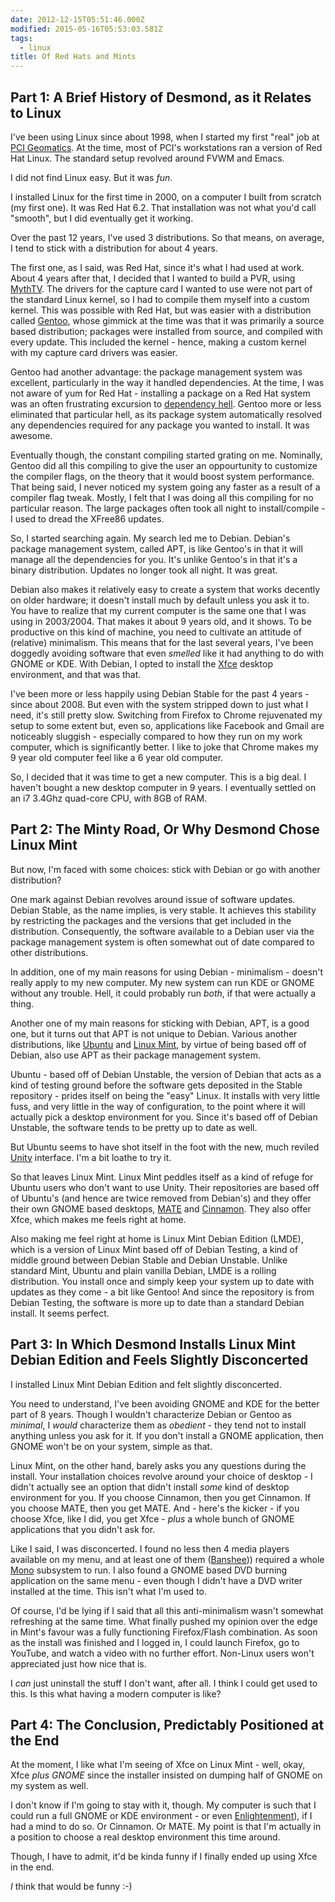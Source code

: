 ```yaml
---
date: 2012-12-15T05:51:46.000Z
modified: 2015-05-16T05:53:03.581Z
tags:
  - linux
title: Of Red Hats and Mints
---
```


## Part 1: A Brief History of Desmond, as it Relates to Linux

I've been using Linux since about 1998, when I started my first "real" job
at [PCI Geomatics][1].  At the time, most of PCI's workstations ran a
version of Red Hat Linux.  The standard setup revolved around FVWM and
Emacs.

I did not find Linux easy.  But it was *fun*.

I installed Linux for the first time in 2000, on a computer I built from
scratch (my first one).  It was Red Hat 6.2.  That installation was not what
you'd call "smooth", but I did eventually get it working.

Over the past 12 years, I've used 3 distributions.  So that means, on
average, I tend to stick with a distribution for about 4 years.  

The first one, as I said, was Red Hat, since it's what I had used at work.
About 4 years after that, I decided that I wanted to build a PVR, using
[MythTV][2].  The drivers for the capture card I wanted to use were not part
of the standard Linux kernel, so I had to compile them myself into a custom
kernel.  This was possible with Red Hat, but was easier with a distribution
called [Gentoo][3], whose gimmick at the time was that it was primarily a
source based distribution; packages were installed from source, and compiled
with every update.  This included the kernel - hence, making a custom kernel
with my capture card drivers was easier.

Gentoo had another advantage: the package management system was excellent,
particularly in the way it handled dependencies.  At the time, I was not
aware of yum for Red Hat - installing a package on a Red Hat system was an
often frustrating excursion to [dependency hell][4].  Gentoo more or less
eliminated that particular hell, as its package system automatically
resolved any dependencies required for any package you wanted to install.
It was awesome.

Eventually though, the constant compiling started grating on me.  Nominally,
Gentoo did all this compiling to give the user an oppourtunity to customize
the compiler flags, on the theory that it would boost system performance.
That being said, I never noticed my system going any faster as a result of a
compiler flag tweak.  Mostly, I felt that I was doing all this compiling for
no particular reason.  The large packages often took all night to
install/compile - I used to dread the XFree86 updates.

So, I started searching again.  My search led me to Debian.  Debian's
package management system, called APT, is like Gentoo's in that it will
manage all the dependencies for you.  It's unlike Gentoo's in that it's a
binary distribution.  Updates no longer took all night.  It was great.

Debian also makes it relatively easy to create a system that works decently
on older hardware; it doesn't install much by default unless you ask it to.
You have to realize that my current computer is the same one that I was
using in 2003/2004.  That makes it about 9 years old, and it shows.  To be
productive on this kind of machine, you need to cultivate an attitude of
(relative) minimalism.  This means that for the last several years, I've
been doggedly avoiding software that even *smelled* like it had anything to
do with GNOME or KDE.  With Debian, I opted to install the [Xfce][5] desktop
environment, and that was that.

I've been more or less happily using Debian Stable for the past 4 years -
since about 2008.  But even with the system stripped down to just what I
need, it's still pretty slow.  Switching from Firefox to Chrome rejuvenated
my setup to some extent but, even so, applications like Facebook and Gmail
are noticeably sluggish - especially compared to how they run on my work
computer, which is significantly better.  I like to joke that Chrome makes
my 9 year old computer feel like a 6 year old computer.

So, I decided that it was time to get a new computer.  This is a big deal.
I haven't bought a new desktop computer in 9 years.  I eventually settled on
an i7 3.4Ghz quad-core CPU, with 8GB of RAM.

## Part 2: The Minty Road, Or Why Desmond Chose Linux Mint

But now, I'm faced with some choices: stick with Debian or go with another
distribution?  

One mark against Debian revolves around issue of software updates.  Debian
Stable, as the name implies, is very stable.  It achieves this stability by
restricting the packages and the versions that get included in the
distribution.  Consequently, the software available to a Debian user via the
package management system is often somewhat out of date compared to other
distributions.

In addition, one of my main reasons for using Debian - minimalism - doesn't
really apply to my new computer.  My new system can run KDE or GNOME without
any trouble.  Hell, it could probably run *both*, if that were actually a
thing.

Another one of my main reasons for sticking with Debian, APT, is a good one,
but it turns out that APT is not unique to Debian.  Various another
distributions, like [Ubuntu][6] and [Linux Mint][7], by virtue of being
based off of Debian, also use APT as their package management system.

Ubuntu - based off of Debian Unstable, the version of Debian that acts as a
kind of testing ground before the software gets deposited in the Stable
repository - prides itself on being the "easy" Linux.  It installs with very
little fuss, and very little in the way of configuration, to the point where
it will actually pick a desktop environment for you.  Since it's based off
of Debian Unstable, the software tends to be pretty up to date as well.

But Ubuntu seems to have shot itself in the foot with the new, much reviled
[Unity][8] interface. I'm a bit loathe to try it.

So that leaves Linux Mint.  Linux Mint peddles itself as a kind of refuge
for Ubuntu users who don't want to use Unity.  Their repositories are based
off of Ubuntu's (and hence are twice removed from Debian's) and they offer
their own GNOME based desktops, [MATE][9] and [Cinnamon][10].  They also
offer Xfce, which makes me feels right at home.

Also making me feel right at home is Linux Mint Debian Edition (LMDE), which
is a version of Linux Mint based off of Debian Testing, a kind of middle
ground between Debian Stable and Debian Unstable.  Unlike standard Mint,
Ubuntu and plain vanilla Debian, LMDE is a rolling distribution.  You
install once and simply keep your system up to date with updates as they
come - a bit like Gentoo!  And since the repository is from Debian Testing,
the software is more up to date than a standard Debian install.  It seems
perfect.

## Part 3: In Which Desmond Installs Linux Mint Debian Edition and Feels Slightly Disconcerted

I installed Linux Mint Debian Edition and felt slightly disconcerted.

You need to understand, I've been avoiding GNOME and KDE for the better part
of 8 years.  Though I wouldn't characterize Debian or Gentoo as *minimal*, I
*would* characterize them as *obedient* - they tend not to install anything
unless you ask for it.  If you don't install a GNOME application, then GNOME
won't be on your system, simple as that.

Linux Mint, on the other hand, barely asks you any questions during the
install.  Your installation choices revolve around your choice of desktop -
I didn't actually see an option that didn't install *some* kind of desktop
environment for you.  If you choose Cinnamon, then you get Cinnamon.  If you
choose MATE, then you get MATE.  And - here's the kicker - if you choose
Xfce, like I did, you get Xfce - *plus* a whole bunch of GNOME applications
that you didn't ask for.

Like I said, I was disconcerted.  I found no less then 4 media players
available on my menu, and at least one of them ([Banshee][11])) required a
whole [Mono][12] subsystem to run.  I also found a GNOME based DVD burning
application on the same menu - even though I didn't have a DVD writer
installed at the time.  This isn't what I'm used to.

Of course, I'd be lying if I said that all this anti-minimalism wasn't
somewhat refreshing at the same time.  What finally pushed my opinion over
the edge in Mint's favour was a fully functioning Firefox/Flash combination.
As soon as the install was finished and I logged in, I could launch Firefox,
go to YouTube, and watch a video with no further effort.  Non-Linux users
won't appreciated just how nice that is.

I *can* just uninstall the stuff I don't want, after all.  I think I could
get used to this.  Is this what having a modern computer is like?

## Part 4: The Conclusion, Predictably Positioned at the End

At the moment, I like what I'm seeing of Xfce on Linux Mint - well, okay,
Xfce *plus GNOME* since the installer insisted on dumping half of GNOME on
my system as well.

I don't know if I'm going to stay with it, though.  My computer is such that
I could run a full GNOME or KDE environment - or even [Enlightenment][13]),
if I had a mind to do so.  Or Cinnamon. Or MATE.  My point is that I'm
actually in a position to choose a real desktop environment this time
around.

Though, I have to admit, it'd be kinda funny if I finally ended up using
Xfce in the end.

*I* think that would be funny :-)

[1]: http://www.pcigeomatics.com/
[2]: http://www.mythtv.org/
[3]: http://www.gentoo.org/
[4]: http://en.wikipedia.org/wiki/Dependency_hell
[5]: http://www.xfce.org/
[6]: http://www.ubuntu.com/
[7]: http://linuxmint.com/
[8]: http://en.wikipedia.org/wiki/Unity_(user_interface)
[9]: http://en.wikipedia.org/wiki/MATE_(desktop_environment)
[10]: http://en.wikipedia.org/wiki/Cinnamon_(user_interface)
[11]: http://en.wikipedia.org/wiki/Banshee_(media_player)
[12]: http://en.wikipedia.org/wiki/Mono_(software)
[13]: http://en.wikipedia.org/wiki/Enlightenment_(window_manager)
